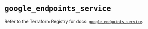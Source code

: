 # `google_endpoints_service`

Refer to the Terraform Registry for docs: [`google_endpoints_service`](https://registry.terraform.io/providers/hashicorp/google-beta/6.12.0/docs/resources/google_endpoints_service).
